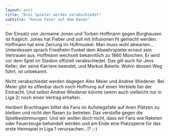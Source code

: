 ```yaml
---
layout: post
title: "Drei Spieler werden verabschiedet"
subtitle: "Keine Feier auf dem Rasen"
---
```


Der Einsatz von Jermaine Jones und Torben Hoffmann gegen Burghausen ist fraglich. Jones hat Fieber und soll mit Infusionen fit gemacht werden. Hoffmann hat eine Zerrung im Hüftmuskel. Man muss wohl abwarten... Unterdessen sprach Friedhelm Funkel dem Abwehrspieler erneut sein Vertrauen aus. Hoffmann wechselt bekanntlich zu 1860 München. Er wird vor dem Spiel im Stadion offiziell verabschiedet. Das gilt auch für Jens Keller, der seine Karriere beendet, und Markus Beierle. Wohin dessen Weg führt, ist unbekannt.

Nicht verabschiedet werden dagegen Alex Meier und Andree Wiedener. Bei Meier gibt es offenbar doch noch Hoffnung auf einen Verbleib bei der Eintracht. Und selbst Andree Wiedener könnte (wenn auch vielleicht nur in Liga 2) noch einen Vertrag erhalten.

Heribert Bruchhagen bittet die Fans im Aufstiegsfalle auf ihren Plätzen zu bleiben und nicht den Rasen zu betreten. Das verstoße gegen die Spielbestimmungen. Und wir wollen doch nicht, dass wir Fans wie Raketen oder Feuerzeuge behandelt werden und am Ende eine Platzsperre für das erste Heimspiel in Liga 1 verursachen...!? ;-)
